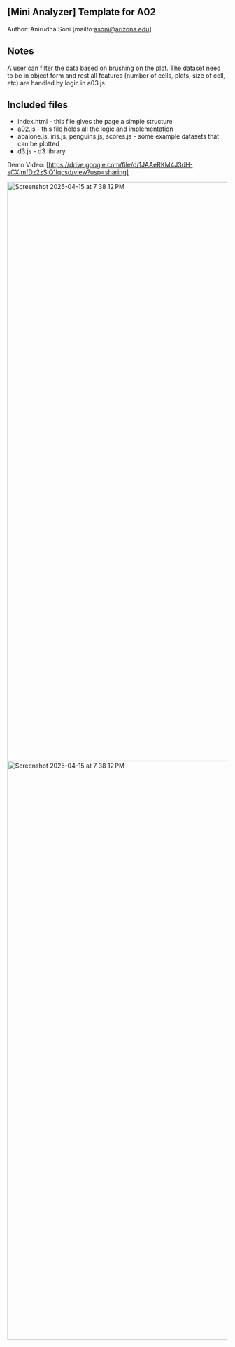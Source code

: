 [Mini Analyzer]
Template for A02
------------

Author: Anirudha Soni [mailto:asoni@arizona.edu]


## Notes
A user can filter the data based on brushing on the plot. The dataset need to be in object form and rest all features (number of cells, plots, size of cell, etc) are handled by logic in a03.js.


## Included files

* index.html - this file gives the page a simple structure
* a02.js - this file holds all the logic and implementation
* abalone.js, iris.js, penguins.js, scores.js - some example datasets that can be plotted
* d3.js - d3 library

Demo Video: [https://drive.google.com/file/d/1JAAeRKM4J3dH-sCXlmfDz2zSiQ1lqcsd/view?usp=sharing]

<img width="1324" alt="Screenshot 2025-04-15 at 7 38 12 PM" src="https://github.com/user-attachments/assets/628d21f3-b44a-472f-910d-f304cf19b181" />

<img width="1324" alt="Screenshot 2025-04-15 at 7 38 12 PM" src="https://github.com/user-attachments/assets/f0846733-1eff-46d2-ac00-5d581cca77c5" />


